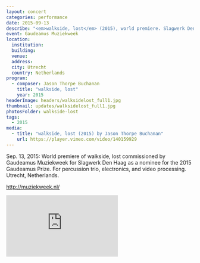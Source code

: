 ```yaml
---
layout: concert
categories: performance
date: 2015-09-13
describe: "<em>walkside, lost</em> (2015), world premiere. Slagwerk Den Haag."
event: Gaudeamus Muziekweek
location:
  institution:
  building:
  venue:
  address:
  city: Utrecht
  country: Netherlands
program:
  - composer: Jason Thorpe Buchanan
    title: "walkside, lost"
    year: 2015
headerImage: headers/walksidelost_full1.jpg
thumbnail: updates/walksidelost_full1.jpg
photosFolder: walkside-lost
tags:
  - 2015
media:
  - title: "walkside, lost (2015) by Jason Thorpe Buchanan"
    url: https://player.vimeo.com/video/140159929
---
```


Sep. 13, 2015: World premiere of walkside, lost commissioned by Gaudeamus Muziekweek for Slagwerk Den Haag as a nominee for the 2015 Gaudeamus Prize. For percussion trio, electronics, and video processing. Utrecht, Netherlands.

http://muziekweek.nl/

<section class="score-vid-header module-bg-dark" background-color="#051f4a" background-image="http://www.jasonthorpebuchanan.com/assets/images/backgrounds/crazystavesdarkblue1400.jpg">
<div class="row full-width" width="100%">
    <div class="col-12 nopadding"><iframe class="embed-responsive-item" height="165vh" src="https://player.vimeo.com/video/140159929" frameborder="0" allowfullscreen></iframe></div><br>
</div><br>
</section>
